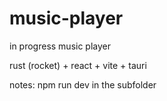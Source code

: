 # music-player
in progress music player

rust (rocket) + react + vite + tauri

notes:
npm run dev in the subfolder

